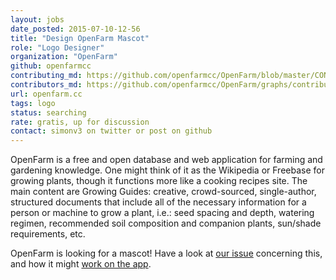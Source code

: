 ```yaml
---
layout: jobs
date_posted: 2015-07-10-12-56
title: "Design OpenFarm Mascot"
role: "Logo Designer"
organization: "OpenFarm"
github: openfarmcc
contributing_md: https://github.com/openfarmcc/OpenFarm/blob/master/CONTRIBUTING.md
contributors_md: https://github.com/openfarmcc/OpenFarm/graphs/contributors
url: openfarm.cc
tags: logo
status: searching
rate: gratis, up for discussion
contact: simonv3 on twitter or post on github
---
```


OpenFarm is a free and open database and web application for farming and gardening knowledge.
One might think of it as the Wikipedia or Freebase for growing plants, though it functions more like a cooking recipes site.
The main content are Growing Guides: creative, crowd-sourced, single-author, structured documents that include all of the necessary information for a person or machine to grow a plant, i.e.: seed spacing and depth, watering regimen, recommended soil composition and companion plants, sun/shade requirements, etc.

OpenFarm is looking for a mascot!
Have a look at [our issue](https://github.com/openfarmcc/OpenFarm/issues/639) concerning this, and how it might [work on the app](https://github.com/openfarmcc/OpenFarm/issues/638).


